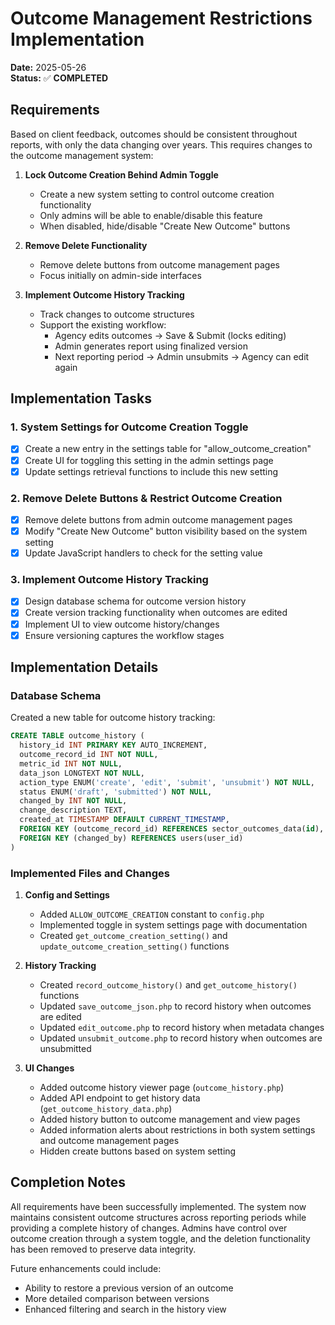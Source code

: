 # Outcome Management Restrictions Implementation

**Date:** 2025-05-26  
**Status:** ✅ **COMPLETED**

## Requirements

Based on client feedback, outcomes should be consistent throughout reports, with only the data changing over years. This requires changes to the outcome management system:

1. **Lock Outcome Creation Behind Admin Toggle**
   - Create a new system setting to control outcome creation functionality
   - Only admins will be able to enable/disable this feature
   - When disabled, hide/disable "Create New Outcome" buttons

2. **Remove Delete Functionality**
   - Remove delete buttons from outcome management pages
   - Focus initially on admin-side interfaces

3. **Implement Outcome History Tracking**
   - Track changes to outcome structures
   - Support the existing workflow:
     - Agency edits outcomes → Save & Submit (locks editing)
     - Admin generates report using finalized version
     - Next reporting period → Admin unsubmits → Agency can edit again

## Implementation Tasks

### 1. System Settings for Outcome Creation Toggle

- [x] Create a new entry in the settings table for "allow_outcome_creation"
- [x] Create UI for toggling this setting in the admin settings page
- [x] Update settings retrieval functions to include this new setting

### 2. Remove Delete Buttons & Restrict Outcome Creation

- [x] Remove delete buttons from admin outcome management pages
- [x] Modify "Create New Outcome" button visibility based on the system setting
- [x] Update JavaScript handlers to check for the setting value

### 3. Implement Outcome History Tracking

- [x] Design database schema for outcome version history
- [x] Create version tracking functionality when outcomes are edited
- [x] Implement UI to view outcome history/changes
- [x] Ensure versioning captures the workflow stages

## Implementation Details

### Database Schema
Created a new table for outcome history tracking:
```sql
CREATE TABLE outcome_history (
  history_id INT PRIMARY KEY AUTO_INCREMENT,
  outcome_record_id INT NOT NULL,
  metric_id INT NOT NULL,
  data_json LONGTEXT NOT NULL,
  action_type ENUM('create', 'edit', 'submit', 'unsubmit') NOT NULL,
  status ENUM('draft', 'submitted') NOT NULL,
  changed_by INT NOT NULL,
  change_description TEXT,
  created_at TIMESTAMP DEFAULT CURRENT_TIMESTAMP,
  FOREIGN KEY (outcome_record_id) REFERENCES sector_outcomes_data(id),
  FOREIGN KEY (changed_by) REFERENCES users(user_id)
)
```

### Implemented Files and Changes
1. **Config and Settings**
   - Added `ALLOW_OUTCOME_CREATION` constant to `config.php`
   - Implemented toggle in system settings page with documentation
   - Created `get_outcome_creation_setting()` and `update_outcome_creation_setting()` functions

2. **History Tracking**
   - Created `record_outcome_history()` and `get_outcome_history()` functions
   - Updated `save_outcome_json.php` to record history when outcomes are edited
   - Updated `edit_outcome.php` to record history when metadata changes
   - Updated `unsubmit_outcome.php` to record history when outcomes are unsubmitted

3. **UI Changes**
   - Added outcome history viewer page (`outcome_history.php`)
   - Added API endpoint to get history data (`get_outcome_history_data.php`)
   - Added history button to outcome management and view pages
   - Added information alerts about restrictions in both system settings and outcome management pages
   - Hidden create buttons based on system setting

## Completion Notes
All requirements have been successfully implemented. The system now maintains consistent outcome structures across reporting periods while providing a complete history of changes. Admins have control over outcome creation through a system toggle, and the deletion functionality has been removed to preserve data integrity.

Future enhancements could include:
- Ability to restore a previous version of an outcome
- More detailed comparison between versions
- Enhanced filtering and search in the history view
